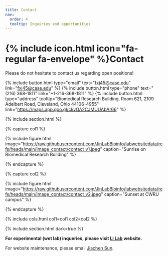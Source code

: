 ```yaml
---
title: Contact
nav:
  order: 4
  tooltip: Inquiries and opportunities
---
```


# {% include icon.html icon="fa-regular fa-envelope" %}Contact

Please do not hesitate to contact us regarding open positions!

{%
  include button.html
  type="email"
  text="fxj45@case.edu"
  link="fxj45@case.edu"
%}
{%
  include button.html
  type="phone"
  text="(216) 368-1811"
  link="+1-216-368-1811"
%}
{%
  include button.html
  type="address"
  tooltip="Biomedical Research Building, Room 621, 2109 Adelbert Road, Cleveland, Ohio 44106-4955"
  link="https://maps.app.goo.gl/ckvQA2CJMUUAbAr66"
%}

{% include section.html %}

{% capture col1 %}

{%
  include figure.html
  image="https://raw.githubusercontent.com/JinLabBioinfo/labwebsitedata/refs/heads/main/image_contact/contact_v1.jpeg"
  caption="Sunrise on Biomedical Research Building"
%}

{% endcapture %}

{% capture col2 %}

{%
  include figure.html
  image="https://raw.githubusercontent.com/JinLabBioinfo/labwebsitedata/refs/heads/main/image_contact/contact_v2.jpeg"
  caption="Sunset at CWRU campus"
%}

{% endcapture %}

{% include cols.html col1=col1 col2=col2 %}

{% include section.html dark=true %}

**For experimental (wet lab) inqueries, please visit [Li Lab](https://yanlilab.com) website.**

For website maintenance, please email [Jiachen Sun](mailto:jxs2269@case.edu).
